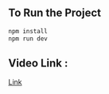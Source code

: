 
## To Run the Project 

```bash
npm install
npm run dev
```


## Video Link : 
[Link](https://drive.google.com/file/d/1oVPyC4hus9hFqe0M0eEk0tare1xOhfyP/view?usp=sharing)


